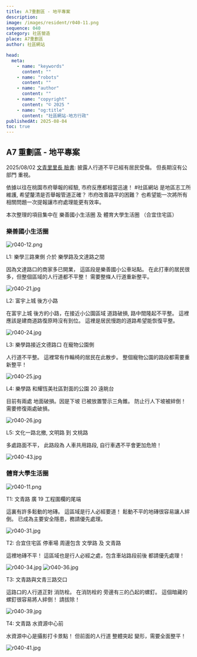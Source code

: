 ```yaml
---
title: Ａ7重劃區 - 地平專案
description:
image: /images/resident/r040-11.png
sequence: 040
category: 社區營造
place: A7重劃區
author: 社區網站

head:
  meta:
    - name: "keywords"
      content: ""
    - name: "robots"
      content: ""
    - name: "author"
      content: ""
    - name: "copyright"
      content: "© 2025 "
    - name: "og:title"
      content: "社區網站-地方行政"
publishedAt: 2025-08-04
toc: true
---
```


## A7 重劃區 - 地平專案

2025/08/02 <a href="https://www.facebook.com/share/p/16mP52VuPq/">文青里里長 臉書</a>: 披露人行道不平已經有居民受傷。 但長期沒有公部門 重視。

依據以往在桃園市府舉報的經驗, 市府反應都相當迅速！ #社區網站 是地區志工所維護, 希望釐清是否舉報管道正確？ 市府改善路平的困難？ 也希望能一次將所有相關問題一次提報讓市府處理能更有效率。

本次整理的項目集中在 樂善國小生活圈 及 體育大學生活圈 （合宜住宅區）

### 樂善國小生活圈

![r040-12.png](/images/resident/r040-12.png)

L1: 樂學三路東側 介於 樂學路及文達路之間

因為文達路口的商家多已開業， 這區段是樂善國小公車站點。 在此打車的居民很多，但整個區域的人行道都不平整！ 需要整條人行道重新整平。

![r040-21.jpg](/images/resident/r040-21.jpg)

L2: 富宇上城 後方小路

在富宇上城 後方的小路，在接近小公園區域 道路破損, 路中間隆起不平整。 這裡應該是建商道路復原時沒有到位。 這裡是居民慢跑的道路希望能恢復平整。

![r040-24.jpg](/images/resident/r040-24.jpg)

L3: 樂學路接近文德路口 在寵物公園側

人行道不平整。 這裡常有作輪椅的居民在此散步。 整個寵物公園的路段都需要重新整平！

![r040-25.jpg](/images/resident/r040-25.jpg)

L4: 樂學路 和耀恆美社區對面的公園 20 遠眺台

目前有兩處 地面破損。因是下坡 已被放置警示三角錐。 防止行人下坡被絆倒！ 需要修復兩處破損。

![r040-26.jpg](/images/resident/r040-26.jpg)

L5: 文化一路北撤, 文明路 到 文桃路

多處路面不平， 此路段為 人車共用路段, 自行車遇不平會更加危險！

![r040-43.jpg](/images/resident/r040-43.jpg)

### 體育大學生活圈

![r040-11.png](/images/resident/r040-11.png)

T1: 文青路 廣 19 工程圍欄的尾端

這裏有許多鬆動的地磚。 這區域是行人必經要道！ 鬆動不平的地磚很容易讓人絆倒。 已成為主要安全隱患，務請優先處理。

![r040-31.jpg](/images/resident/r040-31.jpg)

T2: 合宜住宅區 停車場 周邊包含 文學路 及 文青路

這裡地磚不平！ 這區域也是行人必經之處，包含車站路段前後 都請優先處理！

![r040-34.jpg](/images/resident/r040-34.jpg)
![r040-36.jpg](/images/resident/r040-36.jpg)

T3: 文青路與文青三路交口

這路口的人行道正對 消防栓。 在消防栓的 旁邊有三的凸起的螺釘。 這個暗藏的螺釘很容易將人絆倒！ 請拔除！

![r040-39.jpg](/images/resident/r040-39.jpg)

T4: 文青路 水資源中心前

水資源中心是攝影打卡景點！ 但前面的人行道 整體突起 變形，需要全面整平！

![r040-41.jpg](/images/resident/r040-41.jpg)
